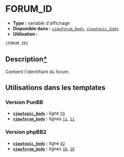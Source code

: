 # FORUM_ID
* __Type :__ variable d'affichage
* __Disponible dans :__ [`viewforum_body`](../tpl/var/viewforum_body.md), [`viewtopic_body`](../tpl/var/viewtopic_body.md)
* __Utilisation :__

```html
{FORUM_ID}
```

## Description[*](https://fa-tvars.appspot.com/var/FORUM_ID)
Contient l'identifiant du forum.

## Utilisations dans les templates

### Version PunBB
* __[`viewtopic_body`](../tpl/var/viewtopic_body.md#readme) :__ ligne [`55`](../tpl/src/punbb/viewtopic_body.tpl#L55)
* __[`viewforum_body`](../tpl/var/viewforum_body.md#readme) :__ lignes [`11`](../tpl/src/punbb/viewforum_body.tpl#L11), [`11`](../tpl/src/punbb/viewforum_body.tpl#L11)

### Version phpBB2
* __[`viewtopic_body`](../tpl/var/viewtopic_body.md#readme) :__ ligne [`82`](../tpl/src/subsilver/viewtopic_body.tpl#L82)
* __[`viewforum_body`](../tpl/var/viewforum_body.md#readme) :__ lignes [`18`](../tpl/src/subsilver/viewforum_body.tpl#L18), [`18`](../tpl/src/subsilver/viewforum_body.tpl#L18)
